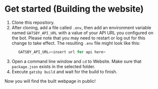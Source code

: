 # Get started (Building the website)

1. Clone this repository.
2. After cloning, add a file called `.env`, then add an environment variable named `GATSBY_API_URL` with a value of your API URL you configured on the bot.
   Please note that you may need to restart or log out for this change to take effect.
   The resulting `.env` file might look like this:
   ```js
      GATSBY_API_URL=<insert url for api here>
   ```
3. Open a command line window and `cd` to Website. Make sure that `package.json` exists in the selected folder.
4. Execute `gatsby build` and wait for the build to finish.

Now you will find the built webpage in public!
